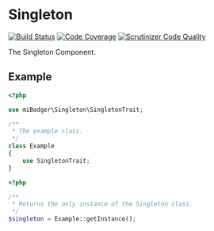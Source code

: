 # Singleton

[![Build Status](https://scrutinizer-ci.com/g/miBadger/miBadger.Singleton/badges/build.png?b=master)](https://scrutinizer-ci.com/g/miBadger/miBadger.Singleton/build-status/master)
[![Code Coverage](https://scrutinizer-ci.com/g/miBadger/miBadger.Singleton/badges/coverage.png?b=master)](https://scrutinizer-ci.com/g/miBadger/miBadger.Singleton/?branch=master)
[![Scrutinizer Code Quality](https://scrutinizer-ci.com/g/miBadger/miBadger.Singleton/badges/quality-score.png?b=master)](https://scrutinizer-ci.com/g/miBadger/miBadger.Singleton/?branch=master)

The Singleton Component.

## Example

```php
<?php

use miBadger\Singleton\SingletonTrait;

/**
 * The example class.
 */
class Example
{
	use SingletonTrait;
}
```

```php
<?php

/**
 * Returns the only instance of the Singleton class.
 */
$singleton = Example::getInstance();
```

